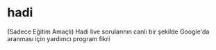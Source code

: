 # hadi
(Sadece Eğitim Amaçlı) Hadi live sorularının canlı bir şekilde Google'da aranması için yardımcı program fikri
